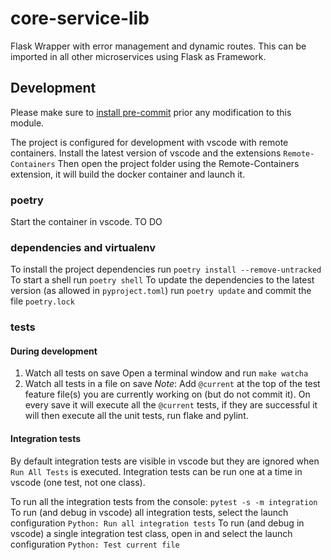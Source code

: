 # core-service-lib

Flask Wrapper with error management and dynamic routes.
This can be imported in all other microservices using Flask as Framework.

## Development

Please make sure to [install pre-commit](https://pre-commit.com/#quick-start) prior any modification to this module.

The project is configured for development with vscode with remote containers.
Install the latest version of vscode and the extensions `Remote-Containers`
Then open the project folder using the Remote-Containers extension, it will build the docker container and launch it.

### poetry

Start the container in vscode.
TO DO

### dependencies and virtualenv

To install the project dependencies run `poetry install --remove-untracked`
To start a shell run `poetry shell`
To update the dependencies to the latest version (as allowed in `pyproject.toml`) run `poetry update` and commit the file `poetry.lock`

### tests

#### During development

1. Watch all tests on save
Open a terminal window and run `make watcha`
1. Watch all tests in a file on save
*Note*: Add `@current` at the top of the test feature file(s) you are currently working on (but do not commit it).
On every save it will execute all the `@current` tests, if they are successful it will then execute all the unit tests, run flake and pylint.

#### Integration tests

By default integration tests are visible in vscode but they are ignored when `Run All Tests` is executed.
Integration tests can be run one at a time in vscode (one test, not one class).

To run all the integration tests from the console: `pytest -s -m integration`
To run (and debug in vscode) all integration tests, select the launch configuration `Python: Run all integration tests`
To run (and debug in vscode) a single integration test class, open in and select the launch configuration `Python: Test current file`
